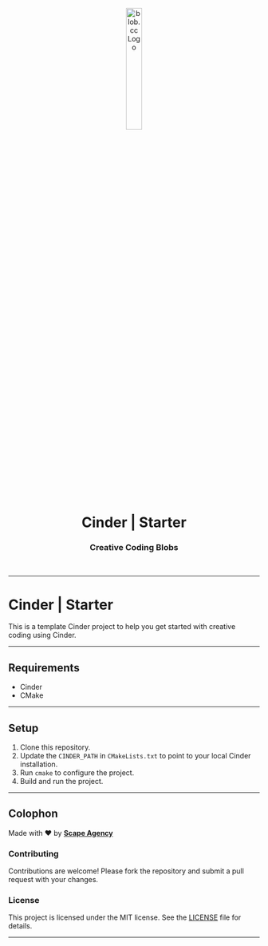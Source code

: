 <p align="center">
    <img src="https://github.com/scape-agency/blob.cc/blob/54daa7b589f4294c7858b362013eb57ea525ab4e/res/logo/logo-07-topaz%400.3x.png" width="25%" height="25%" alt="blob.cc Logo">
</p>
<h1 align='center' style='border-bottom: none;'>Cinder | Starter</h1>
<h3 align='center'>Creative Coding Blobs</h3>
<br/>

---

# Cinder | Starter

This is a template Cinder project to help you get started with creative coding using Cinder.

---

## Requirements

- Cinder
- CMake

---

## Setup

1. Clone this repository.
2. Update the `CINDER_PATH` in `CMakeLists.txt` to point to your local Cinder installation.
3. Run `cmake` to configure the project.
4. Build and run the project.

---

## Colophon

Made with ❤️ by **[Scape Agency](https://www.scape.agency)**

### Contributing

Contributions are welcome! Please fork the repository and submit a pull request with your changes.

### License

This project is licensed under the MIT license. See the [LICENSE](LICENSE) file for details.

---
